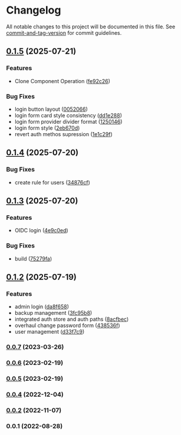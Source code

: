 # Changelog

All notable changes to this project will be documented in this file. See [commit-and-tag-version](https://github.com/absolute-version/commit-and-tag-version) for commit guidelines.

## [0.1.5](https://github.com/phcreery/partman/compare/v0.1.4...v0.1.5) (2025-07-21)


### Features

* Clone Component Operation ([fe92c26](https://github.com/phcreery/partman/commit/fe92c261df7281fbcc9df9c45f50c3bbff1cbd58))


### Bug Fixes

* login button layout ([0052066](https://github.com/phcreery/partman/commit/0052066daa798624620b7ef249c4c7d6bb6a3038))
* login form card style consistency ([dd1e288](https://github.com/phcreery/partman/commit/dd1e2881ab5825493f01d2774500bcda9a57dc7c))
* login form provider divider format ([1250146](https://github.com/phcreery/partman/commit/1250146eb7b12ada914b6c8e92f47aed205e83ac))
* login form style ([2eb670d](https://github.com/phcreery/partman/commit/2eb670daa885ace548d6e5885375a3889b772728))
* revert auth methos supression ([1e1c29f](https://github.com/phcreery/partman/commit/1e1c29f8be45474ddc1a18e30bf41bcf61e6c0cb))

## [0.1.4](https://github.com/phcreery/partman/compare/v0.1.3...v0.1.4) (2025-07-20)


### Bug Fixes

* create rule for users ([34876cf](https://github.com/phcreery/partman/commit/34876cf450cd7e9c88ad44c9e32db330f069b993))

## [0.1.3](https://github.com/phcreery/partman/compare/v0.1.2...v0.1.3) (2025-07-20)


### Features

* OIDC login ([4e9c0ed](https://github.com/phcreery/partman/commit/4e9c0ede299a0cb26be0ad0e1a0fbee8d092662b))


### Bug Fixes

* build ([75279fa](https://github.com/phcreery/partman/commit/75279faa23f4bd3d875f13b65ffe99da13cea0c4))

## [0.1.2](https://github.com/phcreery/partman/compare/v0.1.1...v0.1.2) (2025-07-19)


### Features

* admin login ([da8f658](https://github.com/phcreery/partman/commit/da8f65841820c6b5a1e79630cdb7fe865c4b2370))
* backup management ([3fc95b8](https://github.com/phcreery/partman/commit/3fc95b8da0c4718e03f82318c05e375c896e7edd))
* integrated auth store and auth paths ([8acfbec](https://github.com/phcreery/partman/commit/8acfbec518f5d53971aa1d48486e1989d9bb4c3a))
* overhaul change password form ([438536f](https://github.com/phcreery/partman/commit/438536f66ab91b0794588e1a9930e6eee11b6d09))
* user management ([d33f7c9](https://github.com/phcreery/partman/commit/d33f7c93877f6b0ec877df8c364206a4bb9a775a))

### [0.0.7](https://github.com/phcreery/partman/compare/v0.0.6...v0.0.7) (2023-03-26)

### [0.0.6](https://github.com/phcreery/partman/compare/v0.0.5...v0.0.6) (2023-02-19)

### [0.0.5](https://github.com/phcreery/partman/compare/v0.0.4...v0.0.5) (2023-02-19)

### [0.0.4](https://github.com/phcreery/partman/compare/v0.0.3...v0.0.4) (2022-12-04)

### [0.0.2](https://github.com/phcreery/partman/compare/v0.0.1...v0.0.2) (2022-11-07)

### 0.0.1 (2022-08-28)

